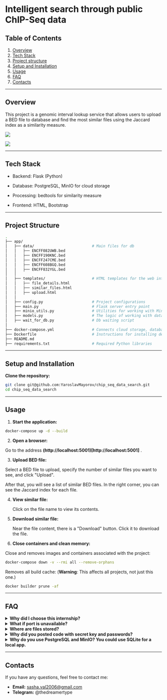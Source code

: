 # Intelligent search through public ChIP-Seq data

## Table of Contents

1. [Overview](#overview)
2. [Tech Stack](#tech-stack)
3. [Project structure](#project-structure)
4. [Setup and Installation](#setup-and-installation)
5. [Usage](#usage)
6. [FAQ](#faq)
7. [Contacts](#contacts)

---

## Overview

This project is a genomic interval lookup service that allows users to upload a BED file to database and find the most similar files using the Jaccard index as a similarity measure.

![](image/x.png)

![](image/x.png)

---

## Tech Stack

- Backend: Flask (Python)

- Database: PostgreSQL, MinIO for cloud storage

- Processing: bedtools for similarity measure

- Frontend: HTML, Bootstrap

---

## Project Structure

```bash
.
├── app/               
│   ├── data/                          # Main files for db
│   │   ├── ENCFF082UWB.bed
│   │   ├── ENCFF190KNC.bed
│   │   ├── ENCFF247CME.bed
│   │   ├── ENCFF608BGQ.bed
│   │   ├── ENCFF832YGL.bed
│   │
│   ├── templates/                     # HTML templates for the web interface
│   │   ├── file_details.html
│   │   ├── similar_files.html
│   │   ├── upload.html
│   │
│   ├── config.py                      # Project configurations              
│   ├── main.py                        # Flask server entry point
│   ├── minio_utils.py                 # Utilities for working with MinIO
│   ├── models.py                      # The logic of working with data
│   ├── wait_for_db.py                 # Db waiting script                        
│
├── docker-compose.yml                 # Connects cloud storage, database, and application.
├── Dockerfile                         # Instructions for installing dependencies and launching
├── README.md                          
├── requirements.txt                   # Required Python libraries 

```

---

## Setup and Installation

**Clone the repository:**
```bash
git clone git@github.com:YaroslavMayorov/chip_seq_data_search.git
cd chip_seq_data_search
```
---

## Usage

1. **Start the application:**
```bash
docker-compose up -d --build
```

2. **Open a browser:**

  Go to the address **(http://localhost:5001)[http://localhost:5001]** .

3. **Upload BED file:**

  Select a BED file to upload, specify the number of similar files you want to see, and click "Upload".
  
  After that, you will see a list of similar BED files. In the right corner, you can see the Jaccard index for each file.

4. **View similar file:**

   Click on the file name to view its contents.

5. **Download similar file:**

   Near the file content, there is a "Download" button. Click it to download the file.

6. **Close containers and clean memory:**

Close and removes images and containers associated with the project:

```bash
docker-compose down -v --rmi all --remove-orphans
```

Removes all build cache:
(**Warning**: This affects all projects, not just this one.)

```bash
docker builder prune -af
```
---

## FAQ

<details>
<summary><strong> Why did I choose this internship?</strong></summary>

I studied in a biology-focused class, so I have a strong background in biology. I have long wanted to work in bioinformatics, and this internship is a great opportunity for me.

For about two years, I have been working with Flask, developing various web applications, from simple projects to multi-page websites. You can see one of my projects here: [arthouserooms.pythonanywhere.com](https://arthouserooms.pythonanywhere.com/). 

Recently, I developed my wallpaper Telegram bot, @InspireWallBot, so I know how to work with server-side databases and deploy applications.

I also completed a data analysis course from Tinkoff and a machine learning specialization from Yandex, which gave me valuable experience working with data visualization. In addition, I prepared for the DANO Olympiad in data analysis, so I have a solid understanding of statistics, data processing, and interpretation.

I really want to join your team, because this topic is really close to me. I am ready to learn new things and help develop a useful tool for biological data research. I would be grateful for the opportunity to be part of this project!
</details>

<details>
<summary><strong> What if port is unavailable?</strong></summary>

   By default app is on 5001, postgre is on 5432, and minIO is on 9000, 9090. Change the port in `docker-compose.yml`:
   ```bash
   ports:
      - "<your_port>:5000"
   ```
</details>

</details> <details> <summary><strong>Where are files stored?</strong></summary>
Uploaded files are stored in MinIO. You can see it on [localhost:9090](https://localhost:9090). Sign in with MINIO_ROOT_USER as login and MINIO_ROOT_PASSWORD as password (they are in docker-compose.yml). 

</details>

<details>
<summary><strong> Why did you posted code with secret key and passwords? </strong></summary>
  I know that secret keys should be loaded from a `.env` file. However, this is just a test app. I included it directly in the code so that users don't have to create a `.env` file manually — it makes running the app easier.
</details>

<details>
<summary><strong> Why do you use PostgreSQL and MinIO? You could use SQLite for a local app.</strong></summary>

Yes, SQLite is more convenient and faster to implement for local applications. However, I wanted to make the app closer to a real production setup and demonstrate that I know how to work with the tools typically used in such environments.
</details>

---

## Contacts 

If you have any questions, feel free to contact me:  

- **Email:** sasha.val2006@gmail.com
- **Telegram:** @thedreamertype


